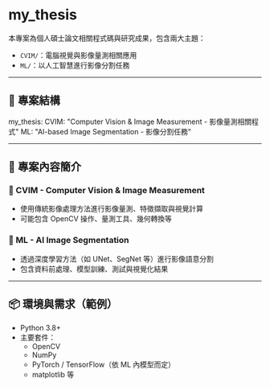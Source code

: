 # my_thesis

本專案為個人碩士論文相關程式碼與研究成果，包含兩大主題：

- `CVIM/`：電腦視覺與影像量測相關應用
- `ML/`：以人工智慧進行影像分割任務

---

## 📁 專案結構 
my_thesis:
  CVIM: "Computer Vision & Image Measurement - 影像量測相關程式"
  ML: "AI-based Image Segmentation - 影像分割任務"
  
---

## 🧠 專案內容簡介

### 🔹 CVIM - Computer Vision & Image Measurement

- 使用傳統影像處理方法進行影像量測、特徵擷取與視覺計算
- 可能包含 OpenCV 操作、量測工具、幾何轉換等

### 🔹 ML - AI Image Segmentation

- 透過深度學習方法（如 UNet、SegNet 等）進行影像語意分割
- 包含資料前處理、模型訓練、測試與視覺化結果

---

## 📦 環境與需求（範例）

- Python 3.8+
- 主要套件：
  - OpenCV
  - NumPy
  - PyTorch / TensorFlow（依 ML 內模型而定）
  - matplotlib 等

